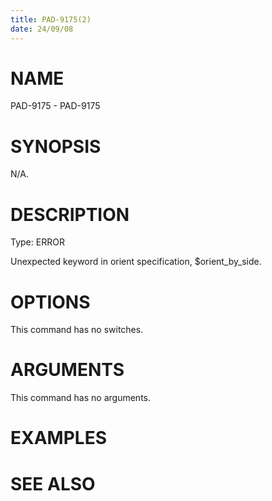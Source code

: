 ```yaml
---
title: PAD-9175(2)
date: 24/09/08
---
```


# NAME

PAD-9175 - PAD-9175

# SYNOPSIS

N/A.

# DESCRIPTION

Type: ERROR

Unexpected keyword in orient specification, $orient_by_side.

# OPTIONS

This command has no switches.

# ARGUMENTS

This command has no arguments.

# EXAMPLES

# SEE ALSO
